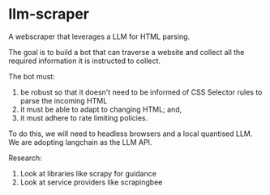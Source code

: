 # llm-scraper

A webscraper that leverages a LLM for HTML parsing.

The goal is to build a bot that can traverse a website and collect all the required information it is instructed to collect.

The bot must:

1. be robust so that it doesn't need to be informed of CSS Selector rules to parse the incoming HTML
2. it must be able to adapt to changing HTML; and,
3. it must adhere to rate limiting policies.

To do this, we will need to headless browsers and a local quantised LLM. We are adopting langchain as the LLM API.

Research:

1. Look at libraries like scrapy for guidance
2. Look at service providers like scrapingbee
